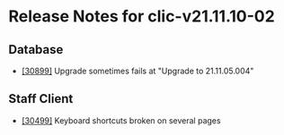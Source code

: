 
# Release Notes for clic-v21.11.10-02

## Database

- [[30899]](http://bugs.koha-community.org/bugzilla3/show_bug.cgi?id=30899) Upgrade sometimes fails at "Upgrade to 21.11.05.004"

## Staff Client

- [[30499]](http://bugs.koha-community.org/bugzilla3/show_bug.cgi?id=30499) Keyboard shortcuts broken on several pages


